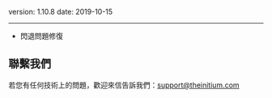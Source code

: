 version: 1.10.8
date: 2019-10-15

---

- 閃退問題修復

## 聯繫我們

若您有任何技術上的問題，歡迎來信告訴我們：[support@theinitium.com](mailto:support@theinitium.com)